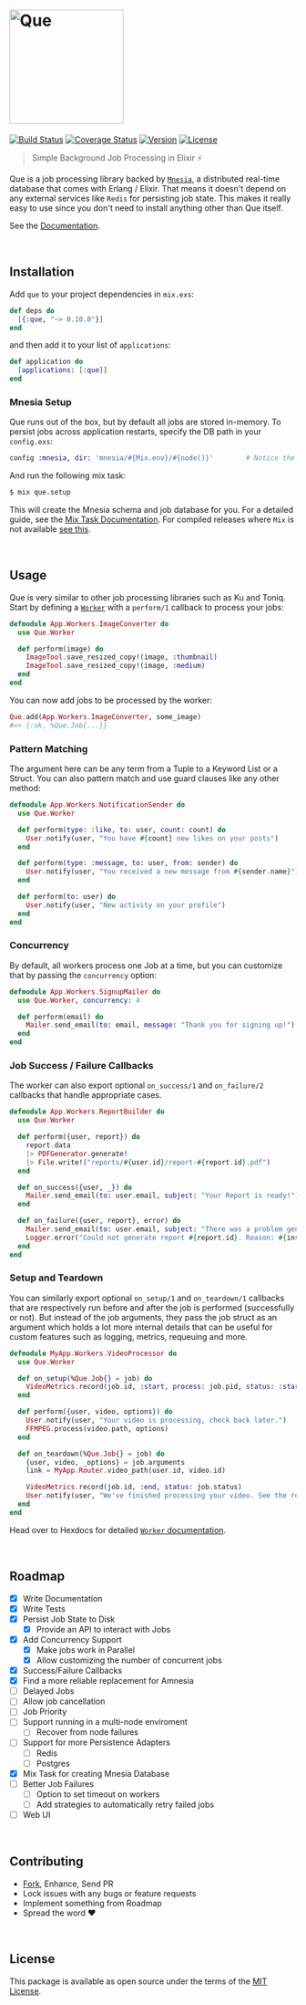 [<img src='https://i.imgur.com/Eec71eh.png' alt='Que' width='200px' />][docs]
=============================================================================

[![Build Status][shield-travis]][travis-ci]
[![Coverage Status][shield-inch]][docs]
[![Version][shield-version]][hexpm]
[![License][shield-license]][hexpm]

> Simple Background Job Processing in Elixir :zap:

Que is a job processing library backed by [`Mnesia`][mnesia], a distributed
real-time database that comes with Erlang / Elixir. That means it doesn't
depend on any external services like `Redis` for persisting job state. This
makes it really easy to use since you don't need to install anything other
than Que itself.

See the [Documentation][docs].

<br>




## Installation

Add `que` to your project dependencies in `mix.exs`:

```elixir
def deps do
  [{:que, "~> 0.10.0"}]
end
```

and then add it to your list of `applications`:

```elixir
def application do
  [applications: [:que]]
end
```


### Mnesia Setup

Que runs out of the box, but by default all jobs are stored in-memory.
To persist jobs across application restarts, specify the DB path in
your `config.exs`:

```elixir
config :mnesia, dir: 'mnesia/#{Mix.env}/#{node()}'        # Notice the single quotes
```

And run the following mix task:

```bash
$ mix que.setup
```

This will create the Mnesia schema and job database for you. For a
detailed guide, see the [Mix Task Documentation][docs-mix]. For
compiled releases where `Mix` is not available
[see this][docs-setup-prod].

<br>




## Usage

Que is very similar to other job processing libraries such as Ku and
Toniq. Start by defining a [`Worker`][docs-worker] with a `perform/1`
callback to process your jobs:

```elixir
defmodule App.Workers.ImageConverter do
  use Que.Worker

  def perform(image) do
    ImageTool.save_resized_copy!(image, :thumbnail)
    ImageTool.save_resized_copy!(image, :medium)
  end
end
```

You can now add jobs to be processed by the worker:

```elixir
Que.add(App.Workers.ImageConverter, some_image)
#=> {:ok, %Que.Job{...}}
```


### Pattern Matching

The argument here can be any term from a Tuple to a Keyword List
or a Struct. You can also pattern match and use guard clauses like
any other method:

```elixir
defmodule App.Workers.NotificationSender do
  use Que.Worker

  def perform(type: :like, to: user, count: count) do
    User.notify(user, "You have #{count} new likes on your posts")
  end

  def perform(type: :message, to: user, from: sender) do
    User.notify(user, "You received a new message from #{sender.name}")
  end

  def perform(to: user) do
    User.notify(user, "New activity on your profile")
  end
end
```


### Concurrency

By default, all workers process one Job at a time, but you can
customize that by passing the `concurrency` option:

```elixir
defmodule App.Workers.SignupMailer do
  use Que.Worker, concurrency: 4

  def perform(email) do
    Mailer.send_email(to: email, message: "Thank you for signing up!")
  end
end
```


### Job Success / Failure Callbacks

The worker can also export optional `on_success/1` and `on_failure/2`
callbacks that handle appropriate cases.

```elixir
defmodule App.Workers.ReportBuilder do
  use Que.Worker

  def perform({user, report}) do
    report.data
    |> PDFGenerator.generate!
    |> File.write!("reports/#{user.id}/report-#{report.id}.pdf")
  end

  def on_success({user, _}) do
    Mailer.send_email(to: user.email, subject: "Your Report is ready!")
  end

  def on_failure({user, report}, error) do
    Mailer.send_email(to: user.email, subject: "There was a problem generating your report")
    Logger.error("Could not generate report #{report.id}. Reason: #{inspect(error)}")
  end
end
```


### Setup and Teardown

You can similarly export optional `on_setup/1` and `on_teardown/1` callbacks
that are respectively run before and after the job is performed (successfully
or not). But instead of the job arguments, they pass the job struct as an
argument which holds a lot more internal details that can be useful for custom
features such as logging, metrics, requeuing and more.

```elixir
defmodule MyApp.Workers.VideoProcessor do
  use Que.Worker

  def on_setup(%Que.Job{} = job) do
    VideoMetrics.record(job.id, :start, process: job.pid, status: :starting)
  end

  def perform({user, video, options}) do
    User.notify(user, "Your video is processing, check back later.")
    FFMPEG.process(video.path, options)
  end

  def on_teardown(%Que.Job{} = job) do
    {user, video, _options} = job.arguments
    link = MyApp.Router.video_path(user.id, video.id)

    VideoMetrics.record(job.id, :end, status: job.status)
    User.notify(user, "We've finished processing your video. See the results.", link)
  end
end
```


Head over to Hexdocs for detailed [`Worker` documentation][docs-worker].

<br>




## Roadmap

 - [x] Write Documentation
 - [x] Write Tests
 - [x] Persist Job State to Disk
    - [x] Provide an API to interact with Jobs
 - [x] Add Concurrency Support
    - [x] Make jobs work in Parallel
    - [x] Allow customizing the number of concurrent jobs
 - [x] Success/Failure Callbacks
 - [x] Find a more reliable replacement for Amnesia
 - [ ] Delayed Jobs
 - [ ] Allow job cancellation
 - [ ] Job Priority
 - [ ] Support running in a multi-node enviroment
    - [ ] Recover from node failures
 - [ ] Support for more Persistence Adapters
    - [ ] Redis
    - [ ] Postgres
 - [x] Mix Task for creating Mnesia Database
 - [ ] Better Job Failures
    - [ ] Option to set timeout on workers
    - [ ] Add strategies to automatically retry failed jobs
 - [ ] Web UI

<br>




## Contributing

 - [Fork][github-fork], Enhance, Send PR
 - Lock issues with any bugs or feature requests
 - Implement something from Roadmap
 - Spread the word :heart:

<br>




## License

This package is available as open source under the terms of the [MIT License][license].

<br>




  [logo]:             https://i.imgur.com/Eec71eh.png
  [shield-version]:   https://img.shields.io/hexpm/v/que.svg
  [shield-license]:   https://img.shields.io/hexpm/l/que.svg
  [shield-downloads]: https://img.shields.io/hexpm/dt/que.svg
  [shield-travis]:    https://img.shields.io/travis/sheharyarn/que/master.svg
  [shield-inch]:      https://inch-ci.org/github/sheharyarn/que.svg?branch=master

  [travis-ci]:        https://travis-ci.org/sheharyarn/que
  [inch-ci]:          https://inch-ci.org/github/sheharyarn/que

  [license]:          https://opensource.org/licenses/MIT
  [mnesia]:           http://erlang.org/doc/man/mnesia.html
  [hexpm]:            https://hex.pm/packages/que

  [docs]:             https://hexdocs.pm/que
  [docs-worker]:      https://hexdocs.pm/que/Que.Worker.html
  [docs-mix]:         https://hexdocs.pm/que/Mix.Tasks.Que.Setup.html
  [docs-setup-prod]:  https://hexdocs.pm/que/Que.Persistence.Mnesia.html#setup!/0

  [github-fork]:      https://github.com/sheharyarn/que/fork

